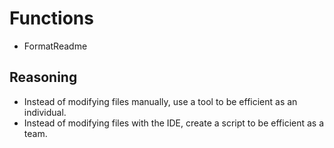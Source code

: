 # Functions

- FormatReadme

## Reasoning

- Instead of modifying files manually, use a tool to be efficient as an individual.
- Instead of modifying files with the IDE, create a script to be efficient as a team.
